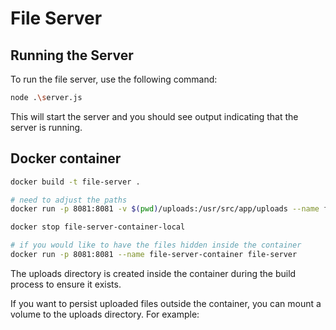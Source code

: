 # File Server

## Running the Server

To run the file server, use the following command:

```sh
node .\server.js
```

This will start the server and you should see output indicating that the server is running.


## Docker container

```bash
docker build -t file-server .

# need to adjust the paths
docker run -p 8081:8081 -v $(pwd)/uploads:/usr/src/app/uploads --name file-server-container-local file-server

docker stop file-server-container-local

# if you would like to have the files hidden inside the container
docker run -p 8081:8081 --name file-server-container file-server

```
The uploads directory is created inside the container during the build process to ensure it exists.

If you want to persist uploaded files outside the container, you can mount a volume to the uploads directory. For example:
